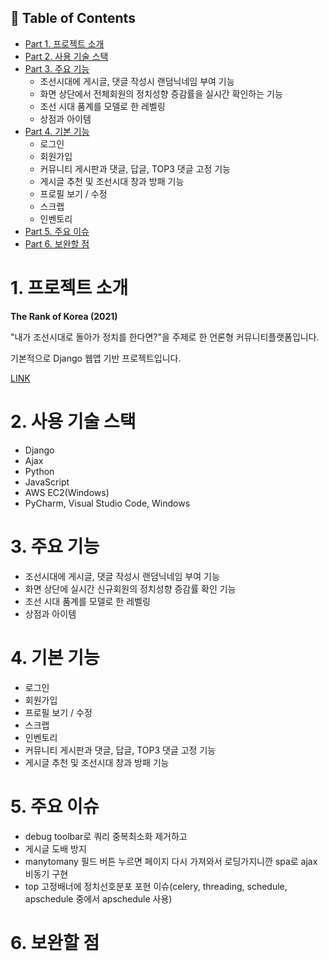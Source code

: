 ## :pencil: Table of Contents
- [Part 1. 프로젝트 소개](#1-프로젝트-소개)
- [Part 2. 사용 기술 스택](#2-사용-기술-스택)
- [Part 3. 주요 기능](#3-주요-기능)
  - 조선시대에 게시글, 댓글 작성시 랜덤닉네임 부여 기능
  - 화면 상단에서 전체회원의 정치성향 증감률을 실시간 확인하는 기능
  - 조선 시대 품계를 모델로 한 레벨링
  - 상점과 아이템  
- [Part 4. 기본 기능](#4-기본-기능)
  - 로그인
  - 회원가입
  - 커뮤니티 게시판과 댓글, 답글, TOP3 댓글 고정 기능
  - 게시글 추천 및 조선시대 창과 방패 기능
  - 프로필 보기 / 수정
  - 스크랩
  - 인벤토리
- [Part 5. 주요 이슈](#5-주요-이슈)
- [Part 6. 보완할 점](#6-보완할-점)

# 1. 프로젝트 소개
**The Rank of Korea (2021)**
  
  
"내가 조선시대로 돌아가 정치를 한다면?"을 주제로 한 언론형 커뮤니티플랫폼입니다.   

기본적으로 Django 웹앱 기반 프로젝트입니다.

[LINK](https://therok.net)

# 2. 사용 기술 스택
- Django
- Ajax
- Python
- JavaScript
- AWS EC2(Windows)
- PyCharm, Visual Studio Code, Windows
# 3. 주요 기능
- 조선시대에 게시글, 댓글 작성시 랜덤닉네임 부여 기능
- 화면 상단에 실시간 신규회원의 정치성향 증감률 확인 기능
- 조선 시대 품계를 모델로 한 레벨링
- 상점과 아이템
# 4. 기본 기능
- 로그인
- 회원가입
- 프로필 보기 / 수정
- 스크랩
- 인벤토리
- 커뮤니티 게시판과 댓글, 답글, TOP3 댓글 고정 기능
- 게시글 추천 및 조선시대 창과 방패 기능
# 5. 주요 이슈
- debug toolbar로 쿼리 중복최소화 제거하고
- 게시글 도배 방지
- manytomany 필드 버튼 누르면 페이지 다시 가져와서 로딩가지니깐 spa로 ajax 비동기 구현
- top 고정배너에 정치선호분포 포현 이슈(celery, threading, schedule, apschedule 중에서 apschedule 사용)
# 6. 보완할 점
